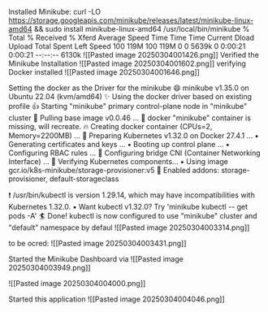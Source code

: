 Installed Minikube:
curl -LO https://storage.googleapis.com/minikube/releases/latest/minikube-linux-amd64 && sudo install minikube-linux-amd64 /usr/local/bin/minikube
  % Total    % Received % Xferd  Average Speed   Time    Time     Time  Current
                                 Dload  Upload   Total   Spent    Left  Speed
100  119M  100  119M    0     0  5639k      0  0:00:21  0:00:21 --:--:-- 6130k
![[Pasted image 20250304001426.png]]
Verified the Minikube Installation
![[Pasted image 20250304001602.png]]
verifying Docker installed
![[Pasted image 20250304001646.png]]

Setting the docker as the Driver for the minikube
😄  minikube v1.35.0 on Ubuntu 22.04 (kvm/amd64)
✨  Using the docker driver based on existing profile
👍  Starting "minikube" primary control-plane node in "minikube" cluster
🚜  Pulling base image v0.0.46 ...
🤷  docker "minikube" container is missing, will recreate.
🔥  Creating docker container (CPUs=2, Memory=2200MB) ...
🐳  Preparing Kubernetes v1.32.0 on Docker 27.4.1 ...
    ▪ Generating certificates and keys ...
    ▪ Booting up control plane ...
    ▪ Configuring RBAC rules ...
🔗  Configuring bridge CNI (Container Networking Interface) ...
🔎  Verifying Kubernetes components...
    ▪ Using image gcr.io/k8s-minikube/storage-provisioner:v5
🌟  Enabled addons: storage-provisioner, default-storageclass

❗  /usr/bin/kubectl is version 1.29.14, which may have incompatibilities with Kubernetes 1.32.0.
    ▪ Want kubectl v1.32.0? Try 'minikube kubectl -- get pods -A'
🏄  Done! kubectl is now configured to use "minikube" cluster and "default" namespace by defaul
![[Pasted image 20250304003314.png]]

to be ocred:
![[Pasted image 20250304003431.png]]

Started the Minikube Dashboard via
![[Pasted image 20250304003949.png]]

![[Pasted image 20250304004000.png]]

Started this application
![[Pasted image 20250304004046.png]]
